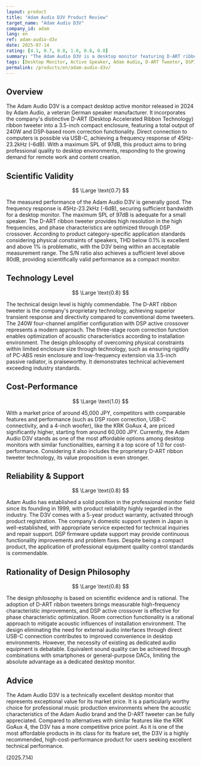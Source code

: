```yaml
---
layout: product
title: "Adam Audio D3V Product Review"
target_name: "Adam Audio D3V"
company_id: adam
lang: en
ref: adam-audio-d3v
date: 2025-07-14
rating: [4.1, 0.7, 0.8, 1.0, 0.8, 0.8]
summary: "The Adam Audio D3V is a desktop monitor featuring D-ART ribbon tweeters. It boasts an excellent technical design and offers outstanding, best-in-class cost-performance compared to alternatives with similar features."
tags: [Desktop Monitor, Active Speaker, Adam Audio, D-ART Tweeter, DSP]
permalink: /products/en/adam-audio-d3v/
---
```


## Overview

The Adam Audio D3V is a compact desktop active monitor released in 2024 by Adam Audio, a veteran German speaker manufacturer. It incorporates the company's distinctive D-ART (Desktop Accelerated Ribbon Technology) ribbon tweeter into a 3.5-inch compact enclosure, featuring a total output of 240W and DSP-based room correction functionality. Direct connection to computers is possible via USB-C, achieving a frequency response of 45Hz-23.2kHz (-6dB). With a maximum SPL of 97dB, this product aims to bring professional quality to desktop environments, responding to the growing demand for remote work and content creation.

## Scientific Validity

$$ \Large \text{0.7} $$

The measured performance of the Adam Audio D3V is generally good. The frequency response is 45Hz-23.2kHz (-6dB), securing sufficient bandwidth for a desktop monitor. The maximum SPL of 97dB is adequate for a small speaker. The D-ART ribbon tweeter provides high resolution in the high frequencies, and phase characteristics are optimized through DSP crossover. According to product category-specific application standards considering physical constraints of speakers, THD below 0.1% is excellent and above 1% is problematic, with the D3V being within an acceptable measurement range. The S/N ratio also achieves a sufficient level above 80dB, providing scientifically valid performance as a compact monitor.

## Technology Level

$$ \Large \text{0.8} $$

The technical design level is highly commendable. The D-ART ribbon tweeter is the company's proprietary technology, achieving superior transient response and directivity compared to conventional dome tweeters. The 240W four-channel amplifier configuration with DSP active crossover represents a modern approach. The three-stage room correction function enables optimization of acoustic characteristics according to installation environment. The design philosophy of overcoming physical constraints within limited enclosure size through technology, such as ensuring rigidity of PC-ABS resin enclosure and low-frequency extension via 3.5-inch passive radiator, is praiseworthy. It demonstrates technical achievement exceeding industry standards.

## Cost-Performance

$$ \Large \text{1.0} $$

With a market price of around 45,000 JPY, competitors with comparable features and performance (such as DSP room correction, USB-C connectivity, and a 4-inch woofer), like the KRK GoAux 4, are priced significantly higher, starting from around 60,000 JPY. Currently, the Adam Audio D3V stands as one of the most affordable options among desktop monitors with similar functionalities, earning it a top score of 1.0 for cost-performance. Considering it also includes the proprietary D-ART ribbon tweeter technology, its value proposition is even stronger.

## Reliability & Support

$$ \Large \text{0.8} $$

Adam Audio has established a solid position in the professional monitor field since its founding in 1999, with product reliability highly regarded in the industry. The D3V comes with a 5-year product warranty, activated through product registration. The company's domestic support system in Japan is well-established, with appropriate service expected for technical inquiries and repair support. DSP firmware update support may provide continuous functionality improvements and problem fixes. Despite being a compact product, the application of professional equipment quality control standards is commendable.

## Rationality of Design Philosophy

$$ \Large \text{0.8} $$

The design philosophy is based on scientific evidence and is rational. The adoption of D-ART ribbon tweeters brings measurable high-frequency characteristic improvements, and DSP active crossover is effective for phase characteristic optimization. Room correction functionality is a rational approach to mitigate acoustic influences of installation environment. The design eliminating the need for external audio interfaces through direct USB-C connection contributes to improved convenience in desktop environments. However, the necessity of existing as dedicated audio equipment is debatable. Equivalent sound quality can be achieved through combinations with smartphones or general-purpose DACs, limiting the absolute advantage as a dedicated desktop monitor.

## Advice

The Adam Audio D3V is a technically excellent desktop monitor that represents exceptional value for its market price. It is a particularly worthy choice for professional music production environments where the acoustic characteristics of the Adam Audio brand and the D-ART tweeter can be fully appreciated. Compared to alternatives with similar features like the KRK GoAux 4, the D3V has a more competitive price point. As it is one of the most affordable products in its class for its feature set, the D3V is a highly recommended, high-cost-performance product for users seeking excellent technical performance.

(2025.7.14)